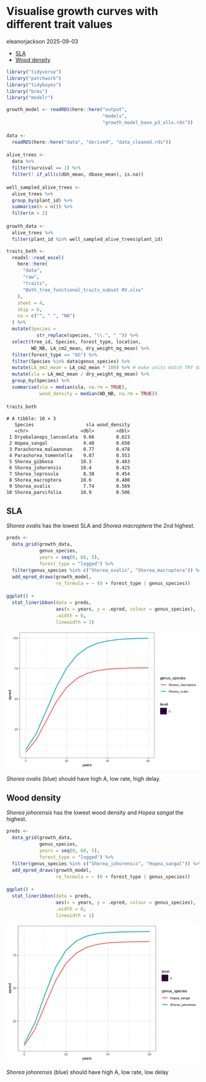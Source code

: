 # Visualise growth curves with different trait values
eleanorjackson
2025-09-03

- [SLA](#sla)
- [Wood density](#wood-density)

``` r
library("tidyverse")
library("patchwork")
library("tidybayes")
library("brms")
library("modelr")
```

``` r
growth_model <- readRDS(here::here("output",
                                   "models",
                                   "growth_model_base_p3_allo.rds"))

data <-
  readRDS(here::here("data", "derived", "data_cleaned.rds"))

alive_trees <-
  data %>%
  filter(survival == 1) %>%
  filter(! if_all(c(dbh_mean, dbase_mean), is.na))

well_sampled_alive_trees <-
  alive_trees %>%
  group_by(plant_id) %>%
  summarise(n = n()) %>%
  filter(n > 2)

growth_data <-
  alive_trees %>%
  filter(plant_id %in% well_sampled_alive_trees$plant_id)
```

``` r
traits_both <-
  readxl::read_excel(
    here::here(
      "data",
      "raw",
      "traits",
      "Both_tree_functional_traits_subset RV.xlsx"
    ),
    sheet = 4,
    skip = 6,
    na = c("", " ", "NA")
  ) %>%
  mutate(Species =
           str_replace(species, "\\.", "_")) %>%
  select(tree_id, Species, forest_type, location,
         WD_NB, LA_cm2_mean, dry_weight_mg_mean) %>%
  filter(forest_type == "OG") %>%
  filter(Species %in% data$genus_species) %>%
  mutate(LA_mm2_mean = LA_cm2_mean * 100) %>% # make units match TRY data
  mutate(sla = LA_mm2_mean / dry_weight_mg_mean) %>%
  group_by(Species) %>%
  summarise(sla = median(sla, na.rm = TRUE),
            wood_density = median(WD_NB, na.rm = TRUE))

traits_both
```

    # A tibble: 10 × 3
       Species                   sla wood_density
       <chr>                   <dbl>        <dbl>
     1 Dryobalanops_lanceolata  9.66        0.623
     2 Hopea_sangal             9.40        0.650
     3 Parashorea_malaanonan    8.77        0.478
     4 Parashorea_tomentella    9.87        0.553
     5 Shorea_gibbosa          10.3         0.483
     6 Shorea_johorensis       10.4         0.425
     7 Shorea_leprosula         8.38        0.454
     8 Shorea_macroptera       10.6         0.480
     9 Shorea_ovalis            7.74        0.569
    10 Shorea_parvifolia       10.9         0.506

## SLA

*Shorea ovalis* has the lowest SLA and *Shorea macroptera* the 2nd
highest.

``` r
preds <- 
  data_grid(growth_data,
            genus_species,
            years = seq(0, 60, 5),
            forest_type = "logged") %>%
  filter(genus_species %in% c("Shorea_ovalis", "Shorea_macroptera")) %>% 
  add_epred_draws(growth_model,
                  re_formula = ~ (0 + forest_type | genus_species))

ggplot() +
  stat_lineribbon(data = preds,
                  aes(x = years, y = .epred, colour = genus_species),
                  .width = 0,
                  linewidth = 1) 
```

![](figures/2025-09-02_trait-growth/unnamed-chunk-4-1.png)

*Shorea ovalis* (blue) should have high A, low rate, high delay.

## Wood density

*Shorea johorensis* has the lowest wood density and *Hopea sangal* the
highest.

``` r
preds <- 
  data_grid(growth_data,
            genus_species,
            years = seq(0, 60, 5),
            forest_type = "logged") %>%
  filter(genus_species %in% c("Shorea_johorensis", "Hopea_sangal")) %>% 
  add_epred_draws(growth_model,
                  re_formula = ~ (0 + forest_type | genus_species))

ggplot() +
  stat_lineribbon(data = preds,
                  aes(x = years, y = .epred, colour = genus_species),
                  .width = 0,
                  linewidth = 1) 
```

![](figures/2025-09-02_trait-growth/unnamed-chunk-5-1.png)

*Shorea johorensis* (blue) should have high A, low rate, low delay

